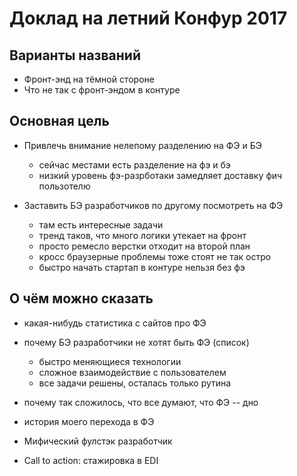 # Доклад на летний Конфур 2017

## Варианты названий

* Фронт-энд на тёмной стороне
* Что не так с фронт-эндом в контуре

## Основная цель
* Привлечь внимание нелепому разделению на ФЭ и БЭ
    - сейчас местами есть разделение на фэ и бэ
    - низкий уровень фэ-разрботаки замедляет доставку фич пользотелю

* Заставить БЭ разработчиков по другому посмотреть на ФЭ
    - там есть интересные задачи
    - тренд таков, что много логики утекает на фронт
    - просто ремесло верстки отходит на второй план
    - кросс браузерные проблемы тоже стоят не так остро
    - быстро начать стартап в контуре нельзя без фэ

## О чём можно сказать
* какая-нибудь статистика с сайтов про ФЭ
* почему БЭ разработчики не хотят быть ФЭ (список)
    - быстро меняющиеся технологии
    - сложное взаимодействие с пользователем
    - все задачи решены, осталась только рутина

* почему так сложилось, что все думают, что ФЭ -- дно
* история моего перехода в ФЭ
* Мифический фулстэк разработчик
* Call to action: стажировка в EDI